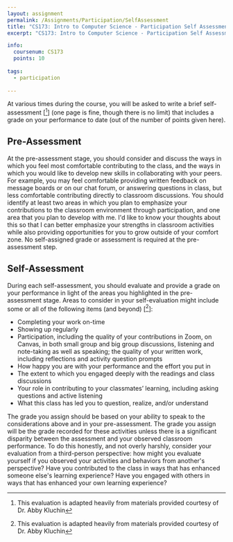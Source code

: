 ```yaml
---
layout: assignment
permalink: /Assignments/Participation/SelfAssessment
title: "CS173: Intro to Computer Science - Participation Self Assessment"
excerpt: "CS173: Intro to Computer Science - Participation Self Assessment"

info:
  coursenum: CS173
  points: 10
  
tags:
  - participation
  
---
```


At various times during the course, you will be asked to write a brief self-assessment \[[^1]\] (one page is fine, though there is no limit) that includes a grade on your performance to date (out of the number of points given here).

## Pre-Assessment

At the pre-assessment stage, you should consider and discuss the ways in which you feel most comfortable contributing to the class, and the ways in which you would like to develop new skills in collaborating with your peers.  For example, you may feel comfortable providing written feedback on message boards or on our chat forum, or answering questions in class, but less comfortable contributing directly to classroom discussions.  You should identify at least two areas in which you plan to emphasize your contributions to the classroom environment through participation, and one area that you plan to develop with me.  I'd like to know your thoughts about this so that I can better emphasize your strengths in classroom activities while also providing opportunities for you to grow outside of your comfort zone.  No self-assigned grade or assessment is required at the pre-assessment step.

## Self-Assessment

During each self-assessment, you should evaluate and provide a grade on your performance in light of the areas you highlighted in the pre-assessment stage.  Areas to consider in your self-evaluation might include some or all of the following items (and beyond) \[[^1]\]:

* Completing your work on-time
* Showing up regularly
* Participation, including the quality of your contributions in Zoom, on Canvas, in both small group and big group discussions, listening and note-taking as well as speaking; the quality of your written work, including reflections and activity question prompts
* How happy you are with your performance and the effort you put in
* The extent to which you engaged deeply with the readings and class discussions
* Your role in contributing to your classmates’ learning, including asking questions and active listening
* What this class has led you to question, realize, and/or understand

The grade you assign should be based on your ability to speak to the considerations above and in your pre-assessment.  The grade you assign will be the grade recorded for these activities unless there is a significant disparity between the assessment and your observed classroom performance.  To do this honestly, and not overly harshly, consider your evaluation from a third-person perspective: how might you evaluate yourself if you observed your activities and behaviors from another's perspective?  Have you contributed to the class in ways that has enhanced someone else's learning experience?  Have you engaged with others in ways that has enhanced your own learning experience?

[^1]: This evaluation is adapted heavily from materials provided courtesy of Dr. Abby Kluchin